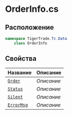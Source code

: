 
# OrderInfo.cs
## Расположение
```csharp
namespace TigerTrade.Tc.Data  
    class OrderInfo
```

## Свойства
| Название | Описание |
| --- | --- |
| [`Order`](./Свойства/Order.md) | *Описание* |
| [`Status`](./Свойства/Status.md) | *Описание* |
| [`Silent`](./Свойства/Silent.md) | *Описание* |
| [`ErrorMsg`](./Свойства/ErrorMsg.md) | *Описание* |
